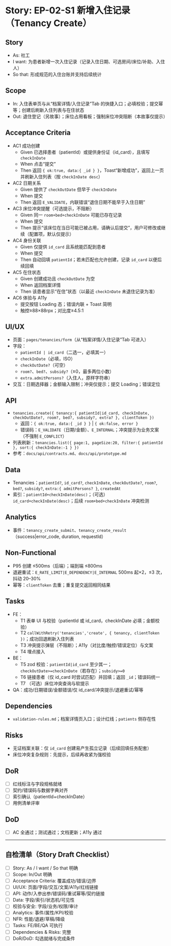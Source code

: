 # Story: EP-02-S1 新增入住记录（Tenancy Create）

## Story
- As: 社工
- I want: 为患者新增一次入住记录（记录入住日期、可选房间/床位/补助、入住人）
- So that: 形成规范的入住台账并支持后续统计

## Scope
- In: 入住表单页与从“档案详情/入住记录”Tab 的快捷入口；必填校验；提交幂等；创建后刷新入住列表与在住状态
- Out: 退住登记（另故事）；床位占用看板；强制床位冲突阻断（本故事仅提示）

## Acceptance Criteria
- AC1 成功创建
  - Given 已选择患者（patientId）或提供身份证（id_card），且填写 `checkInDate`
  - When 点击“提交”
  - Then 返回 `{ ok:true, data:{ _id } }`，Toast“新增成功”，返回上一页并刷新入住列表（按 `checkInDate desc`）
- AC2 日期关系
  - Given 提供了 `checkOutDate` 但早于 `checkInDate`
  - When 提交
  - Then 返回 `E_VALIDATE`，内联错误“退住日期不能早于入住日期”
- AC3 床位冲突提醒（可选提示，不阻断）
  - Given 同一 `room+bed+checkInDate` 可能已存在记录
  - When 提交
  - Then 提示“该床位在当日可能已被占用，请确认后提交”，用户可修改或继续（配置项，默认仅提示）
- AC4 身份关联
  - Given 仅提供 `id_card` 且系统能匹配到患者
  - When 提交
  - Then 自动回填 `patientId`；若未匹配也允许创建，记录 `id_card` 以便后续回填
- AC5 在住状态
  - Given 创建成功且 `checkOutDate` 为空
  - When 返回档案详情
  - Then 该患者显示“在住”状态（以最近 `checkInDate` 未退住记录为准）
- AC6 体验与 A11y
  - 提交按钮 Loading 态；错误内联 + Toast 简明
  - 触控≥88×88rpx；对比度≥4.5:1

## UI/UX
- 页面：`pages/tenancies/form`（从“档案详情/入住记录”Tab 可进入）
- 字段：
  - `patientId | id_card`（二选一，必填其一）
  - `checkInDate`（必填，ISO）
  - `checkOutDate?`（可空）
  - `room?`、`bed?`、`subsidy?`（≥0，最多两位小数）
  - `extra.admitPersons?`（入住人，原样字符串）
- 交互：日期选择器；金额输入限制；冲突仅提示；提交 Loading；错误定位

## API
- `tenancies.create({ tenancy:{ patientId|id_card, checkInDate, checkOutDate?, room?, bed?, subsidy?, extra? }, clientToken })`
  - 返回：`{ ok:true, data:{ _id } }` | `{ ok:false, error }`
  - 错误码：`E_VALIDATE`（日期/金额）、`E_INTERNAL`；冲突提示为业务文案（不强制 `E_CONFLICT`）
- 列表刷新：`tenancies.list({ page:1, pageSize:20, filter:{ patientId }, sort:{ checkInDate:-1 } })`
- 参考：`docs/api/contracts.md`、`docs/api/prototype.md`

## Data
- Tenancies：`patientId?`, `id_card?`, `checkInDate`, `checkOutDate?`, `room?`, `bed?`, `subsidy?`, `extra:{ admitPersons? }`, `createdAt`
- 索引：`patientId+checkInDate(desc)`；（可选）`id_card+checkInDate(desc)`；后续 `room+bed+checkInDate` 冲突检测

## Analytics
- 事件：`tenancy_create_submit`、`tenancy_create_result`（success|error_code, duration, requestId）

## Non-Functional
- P95 创建 ≤500ms（后端）；端到端 ≤800ms
- 退避重试：`E_RATE_LIMIT|E_DEPENDENCY|E_INTERNAL` 500ms 起×2，≤3 次，抖动 20–30%
- 幂等：`clientToken` 去重；重复提交返回相同结果

## Tasks
- FE：
  - T1 表单 UI 与校验（patientId 或 id_card，checkInDate 必填；金额校验）
  - T2 `callWithRetry('tenancies','create', { tenancy, clientToken })`；成功回退刷新入住列表
  - T3 冲突提示弹层（不阻断）；A11y（对比度/触控/错误定位）与文案
  - T4 埋点接入
- BE：
  - T5 zod 校验：`patientId|id_card` 至少其一；`checkOutDate>=checkInDate`（若存在）；`subsidy>=0`
  - T6 链接患者（仅 id_card 时尝试匹配）并回填；返回 `_id`；错误码统一
  - T7 （可选）床位冲突查询与软提示
- QA：成功/日期错误/金额错误/仅 id_card/冲突提示/退避重试/幂等

## Dependencies
- `validation-rules.md`；档案详情页入口；设计红线；`patients` 侧存在性

## Risks
- 无证档案关联：仅 `id_card` 创建易产生孤立记录（后续回填任务配套）
- 床位冲突复杂规则：先提示，后续再收紧为强校验

## DoR
- [ ] 红线标注与字段规格就绪
- [ ] 契约/错误码与数据字典对齐
- [ ] 索引确认（patientId+checkInDate）
- [ ] 用例清单评审

## DoD
- [ ] AC 全通过；测试通过；文档更新；A11y 通过

---

## 自检清单（Story Draft Checklist）
- [ ] Story: As / I want / So that 明确
- [ ] Scope: In/Out 明确
- [ ] Acceptance Criteria: 覆盖成功/错误/边界
- [ ] UI/UX: 页面/字段/交互/文案/A11y/红线链接
- [ ] API: 动作/入参出参/错误码/重试幂等/契约链接
- [ ] Data: 字段/索引/状态机/可见性
- [ ] 校验与安全: 字段/业务/权限/审计
- [ ] Analytics: 事件/属性/KPI/校验
- [ ] NFR: 性能/退避/草稿/降级
- [ ] Tasks: FE/BE/QA 可执行
- [ ] Dependencies & Risks: 完整
- [ ] DoR/DoD: 勾选就绪与完成条件
